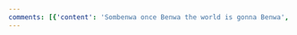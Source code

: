 ```yaml
---
comments: [{'content': 'Sombenwa once Benwa the world is gonna Benwa', 'id': 4, 'post': {'preview': {'filepath': 'thumbs/fdfa799f86ba4f319881749c5c90a51b.jpg'}, 'id': 24}, 'user': {'username': 'Romantic Benwa Voyager', 'id': 3}}]
---
```

    